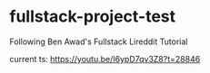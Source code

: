 # fullstack-project-test
 Following Ben Awad's Fullstack Lireddit Tutorial

current ts: https://youtu.be/I6ypD7qv3Z8?t=28846
